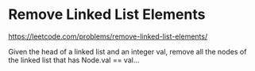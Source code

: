 # Remove Linked List Elements

https://leetcode.com/problems/remove-linked-list-elements/

Given the head of a linked list and an integer val, remove all the nodes of the linked list that has Node.val == val...